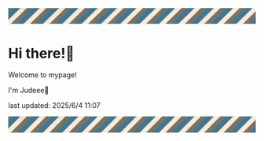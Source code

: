 <!-- Header image -->
<img src="./pokemon/pokemon_12.png" width="1000">

# Hi there!👋

Welcome to mypage!

I'm Judeee🐷

last updated: 2025/6/4 11:07

<!-- Footer image -->
<img src="./pokemon/pokemon_12.png" width="1000">
